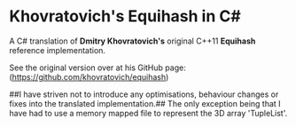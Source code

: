 # Khovratovich's Equihash in C\# #

A C# translation of **Dmitry Khovratovich's** original C++11 **Equihash** reference implementation.

See the original version over at his GitHub page: (https://github.com/khovratovich/equihash)

##I have striven not to introduce any optimisations, behaviour changes or fixes into the translated implementation.##
The only exception being that I have had to use a memory mapped file to represent the 3D array 'TupleList'.



